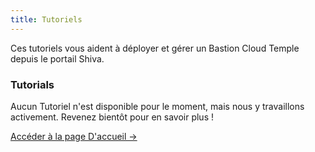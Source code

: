 ```yaml
---
title: Tutoriels
---
```


Ces tutoriels vous aident à déployer et gérer un Bastion Cloud Temple depuis le portail Shiva.

<div class="card">
  <h3>Tutorials</h3>
  <p>Aucun Tutoriel n'est disponible pour le moment, mais nous y travaillons activement. Revenez bientôt pour en savoir plus !</p>
  <a href="../" class="card-link">Accéder à la page D'accueil &rarr;</a>
</div>